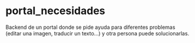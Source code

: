 # portal_necesidades
Backend de un portal donde se pide ayuda para diferentes problemas (editar una imagen, traducir un texto...) y otra persona puede solucionarlas.
